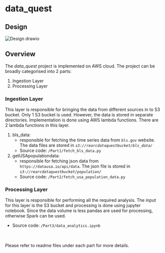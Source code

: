# data_quest 
## Design

![Design drawio](https://github.com/user-attachments/assets/13851132-7a39-464a-b5f2-a96eec772dc7)

## Overview
The *data_quest* project is implemented on AWS cloud. The project can be broadly categorised into 2 parts:
1. Ingestion Layer
2. Processing Layer

### Ingestion Layer
This layer is responsible for bringing the data from different sources in to S3 bucket. Only 1 S3 bucket is used. However, the data is stored in separate directories. Implementation is done using AWS lambda functions. There are 2 lambda functions in this layer.
1. bls_data:
   - responsible for fetching the time series data from `bls.gov` website. The data files are stored in *`s3://rearcdataquestbucket/bls_data/`*
   - Source code: `/Part1/fetch_bls_data.py`
3. getUSApopulationdata:
   - responsible for fetching json data from `https://datausa.io/api/data`. The json file is stored in *`s3://rearcdataquestbucket/population/`*
   - Source code: `/Part2/fetch_usa_population_data.py`



### Processing Layer
This layer is responsible for performing all the required analysis. The input for this layer is the S3 bucket and processing is done using jupyter notebook. Since the data volume is less pandas are used for processing, otherwise Spark can be used.<br>
- Source code: `/Part3/data_analytics.ipynb`
<br>
<br>
Please refer to readme files under each part for more details.
